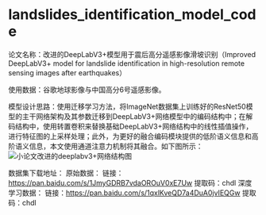 # landslides_identification_model_code
论文名称：改进的DeepLabV3+模型用于震后高分遥感影像滑坡识别（Improved DeepLabV3+ model for landslide identification in high-resolution remote sensing images after earthquakes）

使用数据：谷歌地球影像与中国高分6号遥感影像。

模型设计思路：使用迁移学习方法，将ImageNet数据集上训练好的ResNet50模型的主干网络架构及其参数迁移到DeepLabV3+网络模型中的编码结构中；在解码结构中，使用转置卷积来替换基础DeepLabV3+网络结构中的线性插值操作，进行特征图的上采样处理；此外，为更好的融合编码模块提供的低阶语义信息和高阶语义信息，本文使用通道注意力机制将其融合。如下图所示：![小论文改进的deeplabv3+网络结构图](https://github.com/ZhaoTong0203/landslides_identification_model_code/assets/144538919/f1a4d48d-c320-4747-854f-863aa6fc82c9)

数据集下载地址：
  原始数据：
    链接：https://pan.baidu.com/s/1JmyGDRB7vdaOROuV0xE7Uw 
    提取码：chdl 
  深度学习数据：
    链接：https://pan.baidu.com/s/1qxlKveQD7a4DuA0jvIEQGw 
    提取码：chdl 

